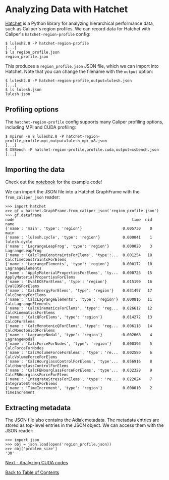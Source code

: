 # Analyzing Data with Hatchet

[Hatchet](https://github.com/LLNL/hatchet) is a Python library for analyzing
hierarchical performance data, such as Caliper's region profiles. We can 
record data for Hatchet with Caliper's `hatchet-region-profile` config:

    $ lulesh2.0 -P hatchet-region-profile
    [...]
    $ ls region_profile.json
    region_profile.json

This produces a `region_profile.json` JSON file, which we can import into 
Hatchet. Note that you can change the filename with the `output` option:

    $ lulesh2.0 -P hatchet-region-profile,output=lulesh.json
    [...]
    $ ls lulesh.json
    lulesh.json

## Profiling options

The `hatchet-region-profile` config supports many Caliper profiling options,
including MPI and CUDA profiling:

    $ mpirun -n 8 lulesh2.0 -P hatchet-region-profile,profile.mpi,output=lulesh_mpi_x8.json
    [...]
    $ XSBench -P hatchet-region-profile,profile.cuda,output=xsbench.json
    [...]

## Importing the data

Check out the [notebook](HatchetCaliperImport.ipynb) for the example code!

We can import the JSON file into a Hatchet GraphFrame with the 
`from_caliper_json` reader:

```
>>> import hatchet
>>> gf = hatchet.GraphFrame.from_caliper_json('region_profile.json')
>>> gf.dataframe
node                                                    time  nid                             name
{'name': 'main', 'type': 'region'}                  0.005730    0                             main
{'name': 'lulesh.cycle', 'type': 'region'}          0.000041    1                     lulesh.cycle
{'name': 'LagrangeLeapFrog', 'type': 'region'}      0.000020    3                 LagrangeLeapFrog
{'name': 'CalcTimeConstraintsForElems', 'type':...  0.001254   18      CalcTimeConstraintsForElems
{'name': 'LagrangeElements', 'type': 'region'}      0.000172   10                 LagrangeElements
{'name': 'ApplyMaterialPropertiesForElems', 'ty...  0.000726   15  ApplyMaterialPropertiesForElems
{'name': 'EvalEOSForElems', 'type': 'region'}       0.015199   16                  EvalEOSForElems
{'name': 'CalcEnergyForElems', 'type': 'region'}    0.031497   17               CalcEnergyForElems
{'name': 'CalcLagrangeElements', 'type': 'region'}  0.000816   11             CalcLagrangeElements
{'name': 'CalcKinematicsForElems', 'type': 'reg...  0.026612   12           CalcKinematicsForElems
{'name': 'CalcQForElems', 'type': 'region'}         0.014272   13                    CalcQForElems
{'name': 'CalcMonotonicQForElems', 'type': 'reg...  0.006118   14           CalcMonotonicQForElems
{'name': 'LagrangeNodal', 'type': 'region'}         0.002668    4                    LagrangeNodal
{'name': 'CalcForceForNodes', 'type': 'region'}     0.000396    5                CalcForceForNodes
{'name': 'CalcVolumeForceForElems', 'type': 're...  0.002580    6          CalcVolumeForceForElems
{'name': 'CalcHourglassControlForElems', 'type'...  0.056916    8     CalcHourglassControlForElems
{'name': 'CalcFBHourglassForceForElems', 'type'...  0.032328    9     CalcFBHourglassForceForElems
{'name': 'IntegrateStressForElems', 'type': 're...  0.022024    7          IntegrateStressForElems
{'name': 'TimeIncrement', 'type': 'region'}         0.000010    2                    TimeIncrement
```

## Extracting metadata

The JSON file also contains the Adiak metadata. The metadata entries are stored
as top-level entries in the JSON object. We can access them with the JSON
reader:

```
>>> import json
>>> obj = json.load(open('region_profile.json))
>>> obj['problem_size']
'30'
```

[Next - Analyzing CUDA codes](analyzing_cuda_codes.md)

[Back to Table of Contents](README.md#tutorial-contents)